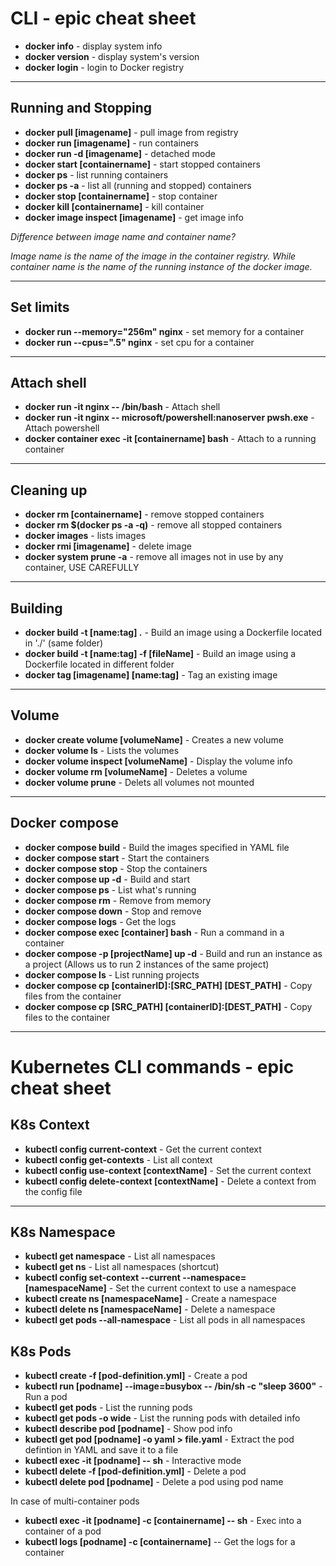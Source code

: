 # CLI - epic cheat sheet

- **docker info** - display system info
- **docker version** - display system's version
- **docker login** - login to Docker registry

---

## Running and Stopping

- **docker pull [imagename]** - pull image from registry
- **docker run [imagename]** - run containers
- **docker run -d [imagename]** - detached mode
- **docker start [containername]** - start stopped containers
- **docker ps** - list running containers
- **docker ps -a** - list all (running and stopped) containers
- **docker stop [containername]** - stop container
- **docker kill [containername]** - kill container
- **docker image inspect [imagename]** - get image info


*Difference between image name and container name?*

*Image name is the name of the image in the container registry. While container name is the name of the running instance of the docker image.*

---

## Set limits

- **docker run --memory="256m" nginx** - set memory for a container
- **docker run --cpus=".5" nginx** - set cpu for a container

---

## Attach shell

- **docker run -it nginx -- /bin/bash** - Attach shell
- **docker run -it nginx -- microsoft/powershell:nanoserver pwsh.exe** - Attach powershell
- **docker container exec -it [containername] bash** - Attach to a running container

---

## Cleaning up

- **docker rm [containername]** - remove stopped containers
- **docker rm $(docker ps -a -q)** - remove all stopped containers
- **docker images** - lists images
- **docker rmi [imagename]** - delete image
- **docker system prune -a** - remove all images not in use by any container, USE CAREFULLY

---

## Building

- **docker build -t [name:tag] .** - Build an image using a Dockerfile located in './' (same folder)
- **docker build -t [name:tag] -f [fileName]** - Build an image using a Dockerfile located in different folder
- **docker tag [imagename] [name:tag]** - Tag an existing image

---

## Volume

- **docker create volume [volumeName]** - Creates a new volume
- **docker volume ls** - Lists the volumes
- **docker volume inspect [volumeName]** - Display the volume info
- **docker volume rm [volumeName]** - Deletes a volume
- **docker volume prune** - Delets all volumes not mounted

---

## Docker compose

- **docker compose build** - Build the images specified in YAML file
- **docker compose start** - Start the containers
- **docker compose stop** - Stop the containers
- **docker compose up -d** - Build and start
- **docker compose ps** - List what's running
- **docker compose rm** - Remove from memory
- **docker compose down** - Stop and remove
- **docker compose logs** - Get the logs
- **docker compose exec [container] bash** - Run a command in a container
- **docker compose -p [projectName] up -d** - Build and run an instance as a project (Allows us to run 2 instances of the same project)
- **docker compose ls** - List running projects
- **docker compose cp [containerID]:[SRC_PATH] [DEST_PATH]** - Copy files from the container
- **docker compose cp [SRC_PATH] [containerID]:[DEST_PATH]** - Copy files to the container

---

# Kubernetes CLI commands - epic cheat sheet

## K8s Context

- **kubectl config current-context** - Get the current context
- **kubectl config get-contexts** - List all context
- **kubectl config use-context [contextName]** - Set the current context
- **kubectl config delete-context [contextName]** - Delete a context from the config file

---

## K8s Namespace

- **kubectl get namespace** - List all namespaces
- **kubectl get ns** - List all namespaces (shortcut)
- **kubectl config set-context --current --namespace=[namespaceName]** - Set the current context to use a namespace
- **kubectl create ns [namespaceName]** - Create a namespace
- **kubectl delete ns [namespaceName]** - Delete a namespace
- **kubectl get pods --all-namespace** - List all pods in all namespaces

## K8s Pods

- **kubectl create -f [pod-definition.yml]** - Create a pod
- **kubectl run [podname] --image=busybox -- /bin/sh -c "sleep 3600"** - Run a pod
- **kubectl get pods** - List the running pods
- **kubectl get pods -o wide** - List the running pods with detailed info
- **kubectl describe pod [podname]** - Show pod info
- **kubectl get pod [podname] -o yaml > file.yaml** - Extract the pod defintion in YAML and save it to a file
- **kubectl exec -it [podname] -- sh** - Interactive mode
- **kubectl delete -f [pod-definition.yml]** - Delete a pod
- **kubectl delete pod [podname]** - Delete a pod using pod name

In case of multi-container pods

- **kubectl exec -it [podname] -c [containername] -- sh** - Exec into a container of a pod
- **kubectl logs [podname] -c [containername]** -- Get the logs for a container





